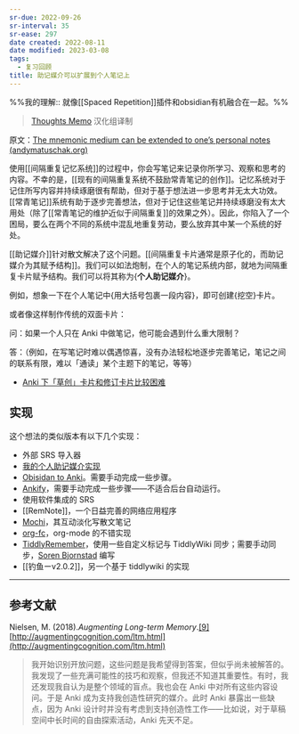 ```yaml
---
sr-due: 2022-09-26
sr-interval: 35
sr-ease: 297
date created: 2022-08-11
date modified: 2023-03-08
tags:
  - 复习回顾
title: 助记媒介可以扩展到个人笔记上
---
```


%%我的理解:: 就像[[Spaced Repetition]]插件和obsidian有机融合在一起。%%

> [Thoughts Memo](https://paratranz.cn/projects/3131) 汉化组译制  

原文：[The mnemonic medium can be extended to one’s personal notes (andymatuschak.org)](https://notes.andymatuschak.org/z5ARNXtS5VxteskEW91S1yYTgAcLABNXsZuJE)

使用[[间隔重复记忆系统]]的过程中，你会写笔记来记录你所学习、观察和思考的内容。不幸的是，[[现有的间隔重复系统不鼓励常青笔记的创作]]。记忆系统对于记住所写内容并持续琢磨很有帮助，但对于基于想法进一步思考并无太大功效。[[常青笔记]]系统有助于逐步完善想法，但对于记住这些笔记并持续琢磨没有太大用处（除了[[常青笔记的维护近似于间隔重复]]的效果之外）。因此，你陷入了一个困局，要么在两个不同的系统中混乱地重复劳动，要么放弃其中某一个系统的好处。

[[助记媒介]]针对散文解决了这个问题。[[间隔重复卡片通常是原子化的，而助记媒介为其赋予结构]]。我们可以如法炮制，在个人的笔记系统内部，就地为间隔重复卡片赋予结构。我们可以将其称为{**个人助记媒介**}。

例如，想象一下在个人笔记中{用大括号包裹一段内容}，即可创建{挖空}卡片。

或者像这样制作传统的双面卡片：

问：如果一个人只在 Anki 中做笔记，他可能会遇到什么重大限制？

答：（例如，在写笔记时难以偶遇惊喜，没有办法轻松地逐步完善笔记，笔记之间的联系有限，难以「通读」某个主题下的笔记，等等）

- [Anki 下「草创」卡片和修订卡片比较困难](https://notes.andymatuschak.org/z5tAH4GmnBiQ45M9DZSNSwp4tMWa3u5bgyKrY)

## 实现

这个想法的类似版本有以下几个实现：

- 外部 SRS 导入器
- [我的个人助记媒介实现](https://notes.andymatuschak.org/z4mAF1uBV96r72e4NjLcDaujEyTPGiUQJEj8C)
- [Obisidan to Anki](https://zhuanlan.zhihu.com/p/487321909/%3Ci%3Eht%3C/i%3Etps://github.com/Pseudonium/Obsidian_to_Anki)。需要手动完成一些步骤。
- [Ankify](https://github.com/kangruixiang/Ankify)，需要手动完成一些步骤——不适合后台自动运行。
- 使用软件集成的 SRS
- [[RemNote]]，一个日益完善的网络应用程序
- [Mochi](https://notes.andymatuschak.org/zxAXSEQidXeYW2XFBj9ftGxz1kTNtV4fXjhZ)，其互动淡化写散文笔记
- [org-fc](https://www.leonrische.me/fc/index.html)，org-mode 的不错实现
- [TiddlyRemember](https://github.com/sobjornstad/TiddlyRemember)，使用一些自定义标记与 TiddlyWiki 同步；需要手动同步，[Soren Bjornstad](https://notes.andymatuschak.org/zzfor7LXCY9JBRjFmMaeLw5zV69GM2dSDQA) 编写
- [[钓鱼ーv2.0.2]]，另一个基于 tiddlywiki 的实现  

___

## 参考文献

Nielsen, M. (2018).*Augmenting Long-term Memory*.[\[9\]](https://zhuanlan.zhihu.com/p/487321909#ref_9) [http://augmentingcognition.com/ltm.html](http://augmentingcognition.com/ltm.html)

> 我开始识别开放问题，这些问题是我希望得到答案，但似乎尚未被解答的。我发现了一些充满可能性的技巧和观察，但我还不知道其重要性。有时，我还发现我自认为是整个领域的盲点。我也会在 Anki 中对所有这些内容设问。于是 Anki 成为支持我创造性研究的媒介。此时 Anki 暴露出一些缺点，因为 Anki 设计时并没有考虑到支持创造性工作——比如说，对于草稿空间中长时间的自由探索活动，Anki 先天不足。
